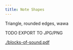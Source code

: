 ```yaml
---
title: Note Shapes
---
```

Triangle, rounded edges, wawa

TODO EXPORT TO JPG/PNG

[./blocks-of-sound.pdf](./blocks-of-sound.pdf)
